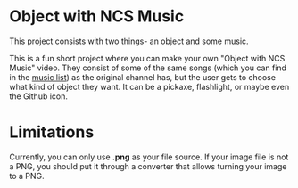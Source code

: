 # Object with NCS Music
This project consists with two things- an object and some music.

This is a fun short project where you can make your own "Object with NCS Music" video. They consist of some of the same songs (which you can find in the [music list](https://agentn86.neocities.org/objectwithncs/musiclist.txt)) as the original channel has, but the user gets to choose what kind of object they want. It can be a pickaxe, flashlight, or maybe even the Github icon.

# Limitations
Currently, you can only use **.png** as your file source. If your image file is not a PNG, you should put it through a converter that allows turning your image to a PNG.
